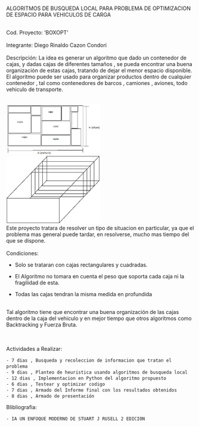 <br><p1> ALGORITMOS DE BUSQUEDA LOCAL PARA PROBLEMA DE OPTIMIZACION DE ESPACIO PARA VEHICULOS DE CARGA </p1><br><br>

<p3> Cod. Proyecto: ‘BOXOPT’ </p3><br><br>
<p3> Integrante: Diego Rinaldo Cazon Condori </p3><br><br>
<p3>
  Descripción: La idea es generar un algoritmo que dado un contenedor de cajas, y dadas cajas de diferentes tamaños , 
  se pueda encontrar una buena organización de estas cajas, tratando de dejar el menor espacio disponible.
  El algoritmo puede ser usado para organizar productos dentro de cualquier 
  contenedor , tal como contenedores de barcos , camiones , aviones, todo vehiculo de transporte.
</p3><br>

<br>
<img src="https://github.com/DiegoCC14/ia-uncuyo-2021/blob/main/proyecto_final/CajasEtapa.png" width="50%">
<img src="https://github.com/DiegoCC14/ia-uncuyo-2021/blob/main/proyecto_final/Etapas_Carga.png" width="50%">
<br>

<p3>
Este proyecto tratara de resolver un tipo de situacion en particular, ya que el problema mas general puede tardar, 
en resolverse, mucho mas tiempo del que se dispone. 
</p3><br>

<br>
<p3>
  Condiciones:
  
  - Solo se trataran con cajas rectangulares y cuadradas.
  
  - El Algoritmo no tomara en cuenta el peso que soporta cada caja ni la fragilidad de esta.
  
  - Todas las cajas tendran la misma medida en profundida
</p3>

<br>
<p3>
  Tal algoritmo tiene que encontrar una buena organización de las cajas dentro de la caja del vehiculo y en mejor tiempo 
  que otros algoritmos como Backtracking y Fuerza Bruta.
</p3>

<br><br>
<p3>
Actividades a Realizar:

	- 7 dias , Busqueda y recoleccion de informacion que tratan el problema
	- 9 dias , Planteo de heuristica usando algoritmos de busqueda local
	- 12 dias , Implementacion en Python del algoritmo propuesto
	- 6 dias , Testear y optimizar codigo
	- 7 dias , Armado del Informe final con los resultados obtenidos
	- 8 dias , Armado de presentación 
</p3>


<p2>
Blibliografia:
	
	- IA UN ENFOQUE MODERNO DE STUART J RUSELL 2 EDICION

</p2>
